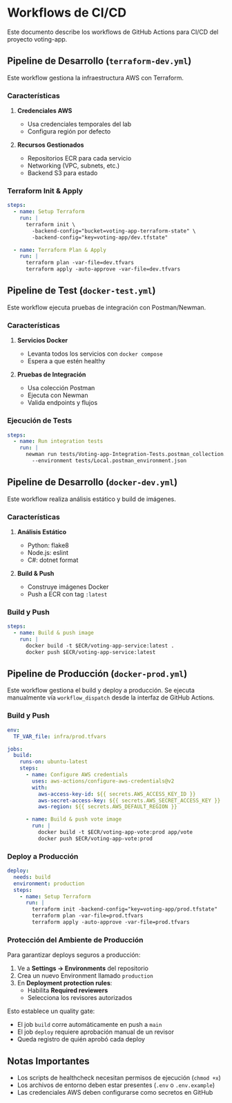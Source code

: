 # Workflows de CI/CD

Este documento describe los workflows de GitHub Actions para CI/CD del proyecto voting-app.

## Pipeline de Desarrollo (`terraform-dev.yml`)

Este workflow gestiona la infraestructura AWS con Terraform.

### Características

1. **Credenciales AWS**
   - Usa credenciales temporales del lab
   - Configura región por defecto

2. **Recursos Gestionados**
   - Repositorios ECR para cada servicio
   - Networking (VPC, subnets, etc.)
   - Backend S3 para estado

### Terraform Init & Apply

```yaml
steps:
  - name: Setup Terraform
    run: |
      terraform init \
        -backend-config="bucket=voting-app-terraform-state" \
        -backend-config="key=voting-app/dev.tfstate"

  - name: Terraform Plan & Apply
    run: |
      terraform plan -var-file=dev.tfvars
      terraform apply -auto-approve -var-file=dev.tfvars
```

## Pipeline de Test (`docker-test.yml`)

Este workflow ejecuta pruebas de integración con Postman/Newman.

### Características

1. **Servicios Docker**
   - Levanta todos los servicios con `docker compose`
   - Espera a que estén healthy

2. **Pruebas de Integración**
   - Usa colección Postman
   - Ejecuta con Newman
   - Valida endpoints y flujos

### Ejecución de Tests

```yaml
steps:
  - name: Run integration tests
    run: |
      newman run tests/Voting-app-Integration-Tests.postman_collection.json \
        --environment tests/Local.postman_environment.json
```

## Pipeline de Desarrollo (`docker-dev.yml`)

Este workflow realiza análisis estático y build de imágenes.

### Características

1. **Análisis Estático**
   - Python: flake8
   - Node.js: eslint
   - C#: dotnet format

2. **Build & Push**
   - Construye imágenes Docker
   - Push a ECR con tag `:latest`

### Build y Push

```yaml
steps:
  - name: Build & push image
    run: |
      docker build -t $ECR/voting-app-service:latest .
      docker push $ECR/voting-app-service:latest
```

## Pipeline de Producción (`docker-prod.yml`)

Este workflow gestiona el build y deploy a producción. Se ejecuta manualmente vía `workflow_dispatch` desde la interfaz de GitHub Actions.

### Build y Push

```yaml
env:
  TF_VAR_file: infra/prod.tfvars

jobs:
  build:
    runs-on: ubuntu-latest
    steps:
      - name: Configure AWS credentials
        uses: aws-actions/configure-aws-credentials@v2
        with:
          aws-access-key-id: ${{ secrets.AWS_ACCESS_KEY_ID }}
          aws-secret-access-key: ${{ secrets.AWS_SECRET_ACCESS_KEY }}
          aws-region: ${{ secrets.AWS_DEFAULT_REGION }}

      - name: Build & push vote image
        run: |
          docker build -t $ECR/voting-app-vote:prod app/vote
          docker push $ECR/voting-app-vote:prod
```

### Deploy a Producción

```yaml
deploy:
  needs: build
  environment: production
  steps:
    - name: Setup Terraform
      run: |
        terraform init -backend-config="key=voting-app/prod.tfstate"
        terraform plan -var-file=prod.tfvars
        terraform apply -auto-approve -var-file=prod.tfvars
```

### Protección del Ambiente de Producción

Para garantizar deploys seguros a producción:

1. Ve a **Settings → Environments** del repositorio
2. Crea un nuevo Environment llamado `production`
3. En **Deployment protection rules**:
   - Habilita **Required reviewers**
   - Selecciona los revisores autorizados

Esto establece un quality gate:
- El job `build` corre automáticamente en push a `main`
- El job `deploy` requiere aprobación manual de un revisor
- Queda registro de quién aprobó cada deploy

## Notas Importantes

- Los scripts de healthcheck necesitan permisos de ejecución (`chmod +x`)
- Los archivos de entorno deben estar presentes (`.env` o `.env.example`)
- Las credenciales AWS deben configurarse como secretos en GitHub
